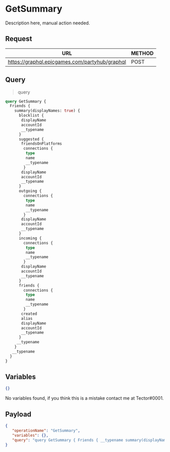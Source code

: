 # GetSummary

Description here, manual action needed.

## Request
| URL | METHOD |
| - | - |
| https://graphql.epicgames.com/partyhub/graphql | POST |

## Query
> query
```graphql
query GetSummary {
  Friends {
    summary(displayNames: true) {
      blocklist {
       displayName
       accountId
       __typename
      }
      suggested {
       friendsOnPlatforms
        connections {
         type
         name
         __typename
        }
       displayName
       accountId
       __typename
      }
      outgoing {
        connections {
         type
         name
         __typename
        }
       displayName
       accountId
       __typename
      }
      incoming {
        connections {
         type
         name
         __typename
        }
       displayName
       accountId
       __typename
      }
      friends {
        connections {
         type
         name
         __typename
        }
       created
       alias
       displayName
       accountId
       __typename
      }
     __typename
    }
   __typename
  }
}
```

## Variables
```json
{}
```
No variables found, if you think this is a mistake contact me at Tector#0001.

## Payload
```json
{
   "operationName": "GetSummary",
   "variables": {},
   "query": "query GetSummary { Friends { __typename summary(displayNames: true) { __typename friends { __typename accountId displayName alias created connections { __typename name type } } incoming { __typename accountId displayName connections { __typename name type } } outgoing { __typename accountId displayName connections { __typename name type } } suggested { __typename accountId displayName connections { __typename name type } friendsOnPlatforms } blocklist { __typename accountId displayName } } } }"
}
```